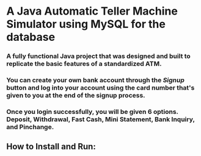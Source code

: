 ﻿# A Java Automatic Teller Machine Simulator using MySQL for the database

### A fully functional Java project that was designed and built to replicate the basic features of a standardized ATM.
### You can create your own bank account through the _Signup_ button and log into your account using the card number that's given to you at the end of the signup process.
### Once you login successfully, you will be given 6 options. Deposit, Withdrawal, Fast Cash, Mini Statement, Bank Inquiry, and Pinchange.

## How to Install and Run: 
